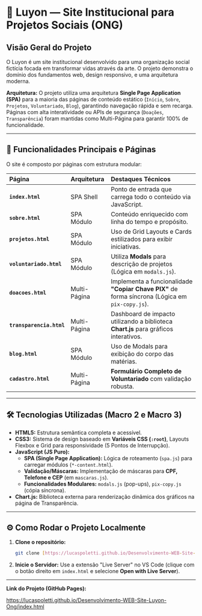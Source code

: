 # 🌟 Luyon — Site Institucional para Projetos Sociais (ONG)

## Visão Geral do Projeto

O Luyon é um site institucional desenvolvido para uma organização social fictícia focada em transformar vidas através da arte. O projeto demonstra o domínio dos fundamentos web, design responsivo, e uma arquitetura moderna.

**Arquitetura:** O projeto utiliza uma arquitetura **Single Page Application (SPA)** para a maioria das páginas de conteúdo estático (`Início`, `Sobre`, `Projetos`, `Voluntariado`, `Blog`), garantindo navegação rápida e sem recarga. Páginas com alta interatividade ou APIs de segurança (`Doações`, `Transparência`) foram mantidas como Multi-Página para garantir 100% de funcionalidade.

---

## 🚀 Funcionalidades Principais e Páginas

O site é composto por páginas com estrutura modular:

| Página | Arquitetura | Destaques Técnicos |
| :--- | :--- | :--- |
| **`index.html`** | SPA Shell | Ponto de entrada que carrega todo o conteúdo via JavaScript. |
| **`sobre.html`** | SPA Módulo | Conteúdo enriquecido com linha do tempo e propósito. |
| **`projetos.html`** | SPA Módulo | Uso de Grid Layouts e Cards estilizados para exibir iniciativas. |
| **`voluntariado.html`** | SPA Módulo | Utiliza **Modals** para descrição de projetos (Lógica em `modals.js`). |
| **`doacoes.html`** | Multi-Página | Implementa a funcionalidade **"Copiar Chave PIX"** de forma síncrona (Lógica em `pix-copy.js`). |
| **`transparencia.html`**| Multi-Página | Dashboard de impacto utilizando a biblioteca **Chart.js** para gráficos interativos. |
| **`blog.html`** | SPA Módulo | Uso de Modals para exibição do corpo das matérias. |
| **`cadastro.html`** | Multi-Página | **Formulário Completo de Voluntariado** com validação robusta. |

---

## 🛠️ Tecnologias Utilizadas (Macro 2 e Macro 3)

* **HTML5:** Estrutura semântica completa e acessível.
* **CSS3:** Sistema de design baseado em **Variáveis CSS (`:root`)**, Layouts Flexbox e Grid para responsividade (5 Pontos de Interrupção).
* **JavaScript (JS Puro):**
    * **SPA (Single Page Application):** Lógica de roteamento (`spa.js`) para carregar módulos (`*-content.html`).
    * **Validação/Máscaras:** Implementação de máscaras para **CPF, Telefone e CEP** (em `mascaras.js`).
    * **Funcionalidades Modulares:** `modals.js` (pop-ups), `pix-copy.js` (cópia síncrona).
* **Chart.js:** Biblioteca externa para renderização dinâmica dos gráficos na página de Transparência.

---

## ⚙️ Como Rodar o Projeto Localmente

1.  **Clone o repositório:**
    ```bash
    git clone [https://lucaspoletti.github.io/Desenvolvimento-WEB-Site-Luyon-Ong/index.html]
    ```
2.  **Inicie o Servidor:** Use a extensão "Live Server" no VS Code (clique com o botão direito em `index.html` e selecione **Open with Live Server**).

---

**Link do Projeto (GitHub Pages):**

https://lucaspoletti.github.io/Desenvolvimento-WEB-Site-Luyon-Ong/index.html
